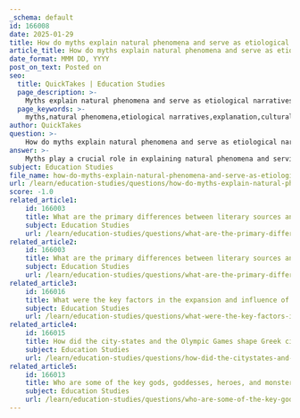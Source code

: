 ```yaml
---
_schema: default
id: 166008
date: 2025-01-29
title: How do myths explain natural phenomena and serve as etiological narratives?
article_title: How do myths explain natural phenomena and serve as etiological narratives?
date_format: MMM DD, YYYY
post_on_text: Posted on
seo:
  title: QuickTakes | Education Studies
  page_description: >-
    Myths explain natural phenomena and serve as etiological narratives by providing cultural identities and frameworks to understand the environment, exemplified through stories like Demeter and Persephone.
  page_keywords: >-
    myths,natural phenomena,etiological narratives,explanation,cultural significance,Demeter,Persephone,Greek mythology,seasonal change,Abenaki myth,corn origins,storytelling,agricultural practices,identity,divine actions,community values
author: QuickTakes
question: >-
    How do myths explain natural phenomena and serve as etiological narratives?
answer: >-
    Myths play a crucial role in explaining natural phenomena and serving as etiological narratives within various cultures. They provide communities with frameworks to understand their environment and the events that occur within it. \n\n### Explanation of Natural Phenomena\nMany myths are designed to explain natural events and processes, helping societies make sense of the world around them. For instance, the Greek myth of Demeter and Persephone illustrates the changing seasons: Persephone's descent into the underworld symbolizes winter, while her return signifies the arrival of spring. This narrative not only contextualizes the cyclical nature of the seasons but also embeds cultural significance in agricultural practices, reflecting the importance of crop cycles to ancient societies.\n\nSimilarly, myths can explain the origins of specific natural features or phenomena. For example, the Abenaki myth about the origin of corn conveys practical knowledge about agriculture and survival, illustrating how storytelling can crystallize essential information into memorable forms. These narratives lend credibility to the explanations and reinforce the community's connection to their environment.\n\n### Etiological Myths\nEtiological myths specifically focus on explaining the origins of particular phenomena, customs, or names. They often provide backstories for natural features, cultural practices, or religious rituals. A notable example is the myth of Apollo and Daphne, which explains the creation of the laurel tree, as Daphne transforms into the tree to escape Apollo. Such myths serve to connect cultural practices with divine actions, offering insights into the worldview of ancient societies.\n\nThese etiological narratives are significant because they not only explain the "why" behind certain aspects of life but also reinforce the values and beliefs of the culture. They help to establish a sense of identity and continuity within the community, linking present practices to divine or mythical origins.\n\n### Cultural Significance\nThe cultural significance of myths extends beyond mere explanations; they encapsulate the values, beliefs, and identity of a society. Myths serve as a means of understanding the world, providing insights into human behavior, social customs, and the relationship between the divine and the mortal. In ancient Greece, for example, myths were integral to religious practices, education, and community cohesion, shaping the moral and ethical framework of society.\n\nIn summary, myths function as essential tools for explaining natural phenomena and serving as etiological narratives. They help communities navigate their environment, understand their cultural practices, and reinforce their identity, ultimately contributing to the cohesion and stability of the society.
subject: Education Studies
file_name: how-do-myths-explain-natural-phenomena-and-serve-as-etiological-narratives.md
url: /learn/education-studies/questions/how-do-myths-explain-natural-phenomena-and-serve-as-etiological-narratives
score: -1.0
related_article1:
    id: 166003
    title: What are the primary differences between literary sources and inscriptions as ancient texts?
    subject: Education Studies
    url: /learn/education-studies/questions/what-are-the-primary-differences-between-literary-sources-and-inscriptions-as-ancient-texts
related_article2:
    id: 166003
    title: What are the primary differences between literary sources and inscriptions as ancient texts?
    subject: Education Studies
    url: /learn/education-studies/questions/what-are-the-primary-differences-between-literary-sources-and-inscriptions-as-ancient-texts
related_article3:
    id: 166016
    title: What were the key factors in the expansion and influence of the Roman Empire?
    subject: Education Studies
    url: /learn/education-studies/questions/what-were-the-key-factors-in-the-expansion-and-influence-of-the-roman-empire
related_article4:
    id: 166015
    title: How did the city-states and the Olympic Games shape Greek civilization?
    subject: Education Studies
    url: /learn/education-studies/questions/how-did-the-citystates-and-the-olympic-games-shape-greek-civilization
related_article5:
    id: 166013
    title: Who are some of the key gods, goddesses, heroes, and monsters in mythology?
    subject: Education Studies
    url: /learn/education-studies/questions/who-are-some-of-the-key-gods-goddesses-heroes-and-monsters-in-mythology
---
```


&nbsp;